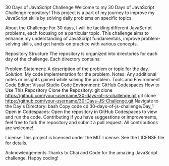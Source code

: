30 Days of JavaScript Challenge
Welcome to my 30 Days of JavaScript Challenge repository! This project is a part of my journey to improve my JavaScript skills by solving daily problems on specific topics.

About the Challenge
For 30 days, I will be tackling different JavaScript problems, each focusing on a particular topic. This challenge aims to enhance my understanding of JavaScript fundamentals, improve problem-solving skills, and get hands-on practice with various concepts.

Repository Structure
The repository is organized into directories for each day of the challenge. Each directory contains:

Problem Statement: A description of the problem or topic for the day.
Solution: My code implementation for the problem.
Notes: Any additional notes or insights gained while solving the problem.
Tools and Environment
Code Editor: Visual Studio Code
Environment: GitHub Codespaces
How to Use This Repository
Clone the Repository: git clone https://github.com/your-username/30-days-of-js-challenge.git
git clone https://github.com/your-username/30-Days-JS-Challenge.git
Navigate to the Day's Directory:
bash
Copy code
cd 30-days-of-js-challenge/Day_1
Open in Codespaces:
Open the repository in GitHub Codespaces to view and run the code.
Contributing
If you have suggestions or improvements, feel free to fork the repository and submit a pull request. All contributions are welcome!

License
This project is licensed under the MIT License. See the LICENSE file for details.

Acknowledgements
Thanks to Chai and Code for the amazing JavaScript challenge.
Happy coding!
